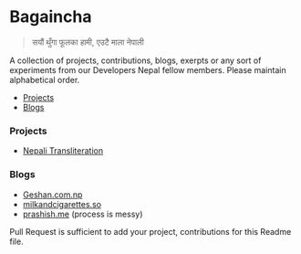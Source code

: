 # Bagaincha

> सयौं थुँगा फूलका हामी, एउटै माला नेपाली

 
 A collection of projects, contributions, blogs, exerpts or any sort of experiments from our Developers Nepal fellow members. Please maintain alphabetical order.
 
- [Projects](#projects)
- [Blogs](#blogs)

### Projects
- [Nepali Transliteration](https://rabishah.github.io/nepali-unicode/)

### Blogs
- [Geshan.com.np](http://geshan.com.np)
- [milkandcigarettes.so](http://milkandcigarettes.so/) 
- [prashish.me](http://prashish.me/) (process is messy)

Pull Request is sufficient to add your project, contributions for this Readme file.
